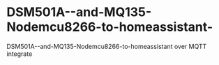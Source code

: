 # DSM501A--and-MQ135-Nodemcu8266-to-homeassistant-
 DSM501A--and-MQ135-Nodemcu8266-to-homeassistant over MQTT integrate
